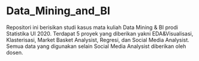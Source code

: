 # Data_Mining_and_BI

Repositori ini berisikan studi kasus mata kuliah Data Mining & BI prodi Statistika UI 2020.
Terdapat 5 proyek yang diberikan yakni EDA&Visualisasi, Klasterisasi, Market Basket Analysist, Regresi, dan Social Media Analysist.
Semua data yang digunakan selain Social Media Analysist diberikan oleh dosen.
